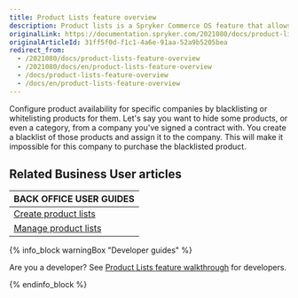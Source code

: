 ```yaml
---
title: Product Lists feature overview
description: Product lists is a Spryker Commerce OS feature that allows creating product lists.
originalLink: https://documentation.spryker.com/2021080/docs/product-lists-feature-overview
originalArticleId: 31ff5f0d-f1c1-4a6e-91aa-52a9b5205bea
redirect_from:
  - /2021080/docs/product-lists-feature-overview
  - /2021080/docs/en/product-lists-feature-overview
  - /docs/product-lists-feature-overview
  - /docs/en/product-lists-feature-overview
---
```


Configure product availability for specific companies by blacklisting or whitelisting products for them. Let's say you want to hide some products, or even a category, from a company you've signed a contract with. You create a blacklist of those products and assign it to the company. This will make it impossible for this company to purchase the blacklisted product.

<!-- add a link Enable Barcode Generator for your project -->

## Related Business User articles

|BACK OFFICE USER GUIDES|
|---|
| [Create product lists](/docs/scos/user/user-guides/{{page.version}}/back-office-user-guide/catalog/product-lists/creating-product-lists.html)  |
| [Manage product lists](/docs/scos/user/user-guides/{{page.version}}/back-office-user-guide/catalog/product-lists/managing-product-lists.html)  |

{% info_block warningBox "Developer guides" %}

Are you a developer? See [Product Lists feature walkthrough](/docs/scos/dev/feature-walkthroughs/{{page.version}}/product-lists-feature-walkthrough.html) for developers.

{% endinfo_block %}
